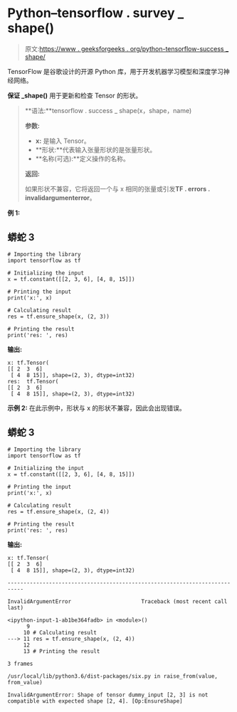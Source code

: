 # Python–tensorflow . survey _ shape()

> 原文:[https://www . geeksforgeeks . org/python-tensorflow-success _ shape/](https://www.geeksforgeeks.org/python-tensorflow-ensure_shape/)

TensorFlow 是谷歌设计的开源 Python 库，用于开发机器学习模型和深度学习神经网络。

**保证 _shape()** 用于更新和检查 Tensor 的形状。

> **语法:**tensorflow . success _ shape(x，shape，name)
> 
> **参数:**
> 
> *   **x:** 是输入 Tensor。
> *   **形状:**代表输入张量形状的是张量形状。
> *   **名称(可选):**定义操作的名称。
> 
> **返回:**
> 
> 如果形状不兼容，它将返回一个与 x 相同的张量或引发**TF . errors . invalidargumenterror**。

**例 1:**

## 蟒蛇 3

```
# Importing the library
import tensorflow as tf

# Initializing the input
x = tf.constant([[2, 3, 6], [4, 8, 15]])

# Printing the input
print('x:', x)

# Calculating result
res = tf.ensure_shape(x, (2, 3))

# Printing the result
print('res: ', res)
```

**输出:**

```
x: tf.Tensor(
[[ 2  3  6]
 [ 4  8 15]], shape=(2, 3), dtype=int32)
res:  tf.Tensor(
[[ 2  3  6]
 [ 4  8 15]], shape=(2, 3), dtype=int32)

```

**示例 2:** 在此示例中，形状与 x 的形状不兼容，因此会出现错误。

## 蟒蛇 3

```
# Importing the library
import tensorflow as tf

# Initializing the input
x = tf.constant([[2, 3, 6], [4, 8, 15]])

# Printing the input
print('x:', x)

# Calculating result
res = tf.ensure_shape(x, (2, 4))

# Printing the result
print('res: ', res)
```

**输出:**

```
x: tf.Tensor(
[[ 2  3  6]
 [ 4  8 15]], shape=(2, 3), dtype=int32)

---------------------------------------------------------------------------

InvalidArgumentError                      Traceback (most recent call last)

<ipython-input-1-ab1be364fadb> in <module>()
      9 
     10 # Calculating result
---> 11 res = tf.ensure_shape(x, (2, 4))
     12 
     13 # Printing the result

3 frames

/usr/local/lib/python3.6/dist-packages/six.py in raise_from(value, from_value)

InvalidArgumentError: Shape of tensor dummy_input [2, 3] is not compatible with expected shape [2, 4]. [Op:EnsureShape]

```
